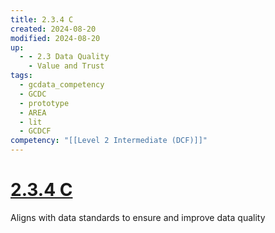 ```yaml
---
title: 2.3.4 C
created: 2024-08-20
modified: 2024-08-20
up:
  - - 2.3 Data Quality
    - Value and Trust
tags:
  - gcdata_competency
  - GCDC
  - prototype
  - AREA
  - lit
  - GCDCF
competency: "[[Level 2 Intermediate (DCF)]]"
---
```

# [2.3.4 C](2.3.4%20C.md)
Aligns with data standards to ensure and improve data quality
